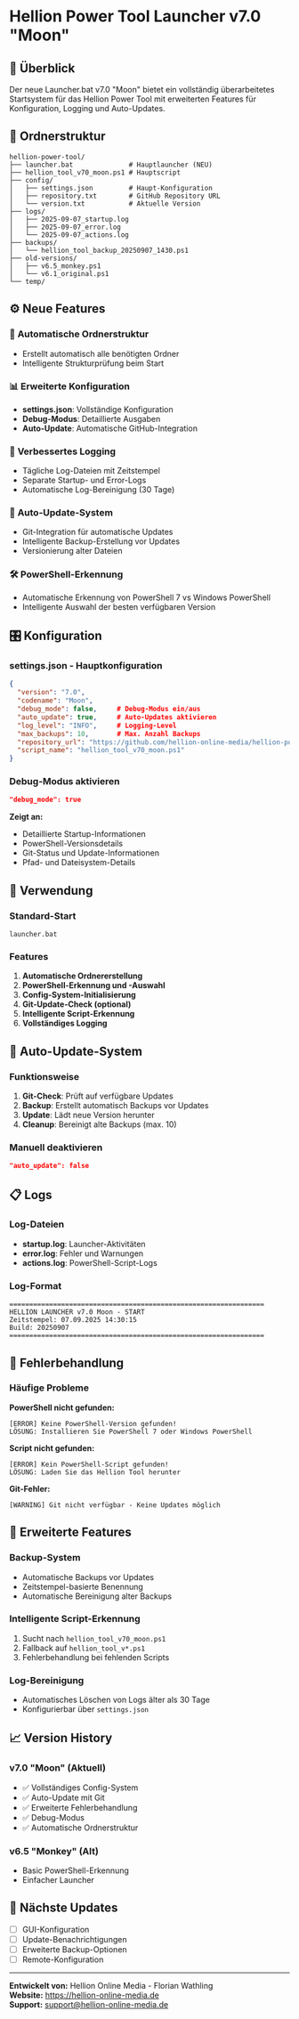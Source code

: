 # Hellion Power Tool Launcher v7.0 "Moon"

## 🚀 Überblick

Der neue Launcher.bat v7.0 "Moon" bietet ein vollständig überarbeitetes Startsystem für das Hellion Power Tool mit erweiterten Features für Konfiguration, Logging und Auto-Updates.

## 📁 Ordnerstruktur

```
hellion-power-tool/
├── launcher.bat              # Hauptlauncher (NEU)
├── hellion_tool_v70_moon.ps1 # Hauptscript
├── config/
│   ├── settings.json         # Haupt-Konfiguration
│   ├── repository.txt        # GitHub Repository URL
│   └── version.txt           # Aktuelle Version
├── logs/
│   ├── 2025-09-07_startup.log
│   ├── 2025-09-07_error.log
│   └── 2025-09-07_actions.log
├── backups/
│   └── hellion_tool_backup_20250907_1430.ps1
├── old-versions/
│   ├── v6.5_monkey.ps1
│   └── v6.1_original.ps1
└── temp/
```

## ⚙️ Neue Features

### 🔧 **Automatische Ordnerstruktur**
- Erstellt automatisch alle benötigten Ordner
- Intelligente Strukturprüfung beim Start

### 📊 **Erweiterte Konfiguration**
- **settings.json**: Vollständige Konfiguration
- **Debug-Modus**: Detaillierte Ausgaben
- **Auto-Update**: Automatische GitHub-Integration

### 📝 **Verbessertes Logging**
- Tägliche Log-Dateien mit Zeitstempel
- Separate Startup- und Error-Logs
- Automatische Log-Bereinigung (30 Tage)

### 🔄 **Auto-Update-System**
- Git-Integration für automatische Updates
- Intelligente Backup-Erstellung vor Updates
- Versionierung alter Dateien

### 🛠 **PowerShell-Erkennung**
- Automatische Erkennung von PowerShell 7 vs Windows PowerShell
- Intelligente Auswahl der besten verfügbaren Version

## 🎛️ Konfiguration

### settings.json - Hauptkonfiguration

```json
{
  "version": "7.0",
  "codename": "Moon", 
  "debug_mode": false,     # Debug-Modus ein/aus
  "auto_update": true,     # Auto-Updates aktivieren
  "log_level": "INFO",     # Logging-Level
  "max_backups": 10,       # Max. Anzahl Backups
  "repository_url": "https://github.com/hellion-online-media/hellion-power-tool.git",
  "script_name": "hellion_tool_v70_moon.ps1"
}
```

### Debug-Modus aktivieren

```json
"debug_mode": true
```

**Zeigt an:**
- Detaillierte Startup-Informationen
- PowerShell-Versionsdetails
- Git-Status und Update-Informationen
- Pfad- und Dateisystem-Details

## 🚀 Verwendung

### Standard-Start
```batch
launcher.bat
```

### Features
1. **Automatische Ordnererstellung**
2. **PowerShell-Erkennung und -Auswahl**
3. **Config-System-Initialisierung**
4. **Git-Update-Check (optional)**
5. **Intelligente Script-Erkennung**
6. **Vollständiges Logging**

## 🔄 Auto-Update-System

### Funktionsweise
1. **Git-Check**: Prüft auf verfügbare Updates
2. **Backup**: Erstellt automatisch Backups vor Updates
3. **Update**: Lädt neue Version herunter
4. **Cleanup**: Bereinigt alte Backups (max. 10)

### Manuell deaktivieren
```json
"auto_update": false
```

## 📋 Logs

### Log-Dateien
- **startup.log**: Launcher-Aktivitäten
- **error.log**: Fehler und Warnungen  
- **actions.log**: PowerShell-Script-Logs

### Log-Format
```
================================================================
HELLION LAUNCHER v7.0 Moon - START
Zeitstempel: 07.09.2025 14:30:15
Build: 20250907
================================================================
```

## 🐛 Fehlerbehandlung

### Häufige Probleme

**PowerShell nicht gefunden:**
```
[ERROR] Keine PowerShell-Version gefunden!
LÖSUNG: Installieren Sie PowerShell 7 oder Windows PowerShell
```

**Script nicht gefunden:**
```
[ERROR] Kein PowerShell-Script gefunden!  
LÖSUNG: Laden Sie das Hellion Tool herunter
```

**Git-Fehler:**
```
[WARNING] Git nicht verfügbar - Keine Updates möglich
```

## 🔧 Erweiterte Features

### Backup-System
- Automatische Backups vor Updates
- Zeitstempel-basierte Benennung
- Automatische Bereinigung alter Backups

### Intelligente Script-Erkennung
1. Sucht nach `hellion_tool_v70_moon.ps1`
2. Fallback auf `hellion_tool_v*.ps1`
3. Fehlerbehandlung bei fehlenden Scripts

### Log-Bereinigung
- Automatisches Löschen von Logs älter als 30 Tage
- Konfigurierbar über `settings.json`

## 📈 Version History

### v7.0 "Moon" (Aktuell)
- ✅ Vollständiges Config-System
- ✅ Auto-Update mit Git
- ✅ Erweiterte Fehlerbehandlung  
- ✅ Debug-Modus
- ✅ Automatische Ordnerstruktur

### v6.5 "Monkey" (Alt)
- Basic PowerShell-Erkennung
- Einfacher Launcher

## 🎯 Nächste Updates

- [ ] GUI-Konfiguration
- [ ] Update-Benachrichtigungen
- [ ] Erweiterte Backup-Optionen
- [ ] Remote-Konfiguration

---

**Entwickelt von:** Hellion Online Media - Florian Wathling  
**Website:** https://hellion-online-media.de  
**Support:** support@hellion-online-media.de